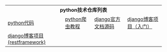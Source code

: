 <table>
  <tr>
    <td colspan="4" align="center"><strong>python技术仓库列表</strong></td>
  </tr>
  <tr>
    <td><a href="https://github.com/ZGG2016/pythoncode">python代码</a></td>
    <td><a href="https://github.com/ZGG2016/python-crawler-tutorial-itcast">python爬虫教程</a></td>
    <td><a href="https://github.com/ZGG2016/django-demo">django官方文档源码</a></td>
    <td><a href="https://github.com/ZGG2016/HelloDjango-blog-tutorial">django博客项目（入门）</a></td>
  </tr>
  <tr>
    <td><a href="https://github.com/ZGG2016/HelloDjango-REST-framework-tutorial">django博客项目(restframework)</a></td>
  </tr>
</table>
